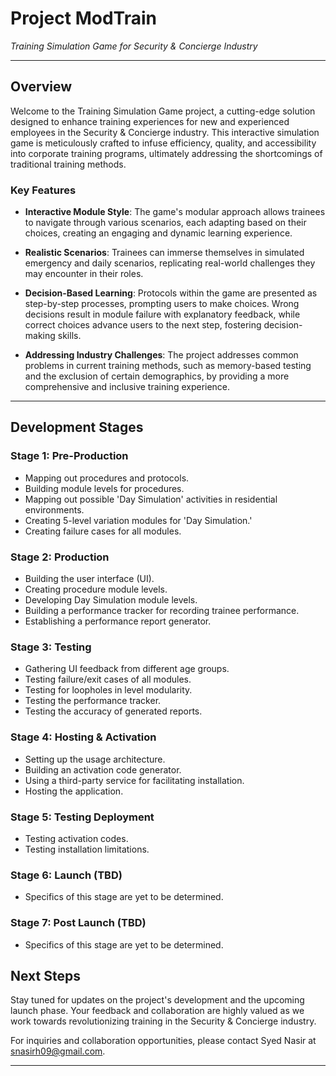 # Project ModTrain
*Training Simulation Game for Security & Concierge Industry*

---

## Overview

Welcome to the Training Simulation Game project, a cutting-edge solution designed to enhance training experiences for new and experienced employees in the Security & Concierge industry. This interactive simulation game is meticulously crafted to infuse efficiency, quality, and accessibility into corporate training programs, ultimately addressing the shortcomings of traditional training methods.

### Key Features

- **Interactive Module Style**: The game's modular approach allows trainees to navigate through various scenarios, each adapting based on their choices, creating an engaging and dynamic learning experience.

- **Realistic Scenarios**: Trainees can immerse themselves in simulated emergency and daily scenarios, replicating real-world challenges they may encounter in their roles.

- **Decision-Based Learning**: Protocols within the game are presented as step-by-step processes, prompting users to make choices. Wrong decisions result in module failure with explanatory feedback, while correct choices advance users to the next step, fostering decision-making skills.

- **Addressing Industry Challenges**: The project addresses common problems in current training methods, such as memory-based testing and the exclusion of certain demographics, by providing a more comprehensive and inclusive training experience.

---

## Development Stages

### Stage 1: Pre-Production

- Mapping out procedures and protocols.
- Building module levels for procedures.
- Mapping out possible 'Day Simulation' activities in residential environments.
- Creating 5-level variation modules for 'Day Simulation.'
- Creating failure cases for all modules.

### Stage 2: Production

- Building the user interface (UI).
- Creating procedure module levels.
- Developing Day Simulation module levels.
- Building a performance tracker for recording trainee performance.
- Establishing a performance report generator.

### Stage 3: Testing

- Gathering UI feedback from different age groups.
- Testing failure/exit cases of all modules.
- Testing for loopholes in level modularity.
- Testing the performance tracker.
- Testing the accuracy of generated reports.

### Stage 4: Hosting & Activation

- Setting up the usage architecture.
- Building an activation code generator.
- Using a third-party service for facilitating installation.
- Hosting the application.

### Stage 5: Testing Deployment

- Testing activation codes.
- Testing installation limitations.

### Stage 6: Launch (TBD)
- Specifics of this stage are yet to be determined.

### Stage 7: Post Launch (TBD)
- Specifics of this stage are yet to be determined.

## Next Steps

Stay tuned for updates on the project's development and the upcoming launch phase. Your feedback and collaboration are highly valued as we work towards revolutionizing training in the Security & Concierge industry.

For inquiries and collaboration opportunities, please contact Syed Nasir at snasirh09@gmail.com.

---
